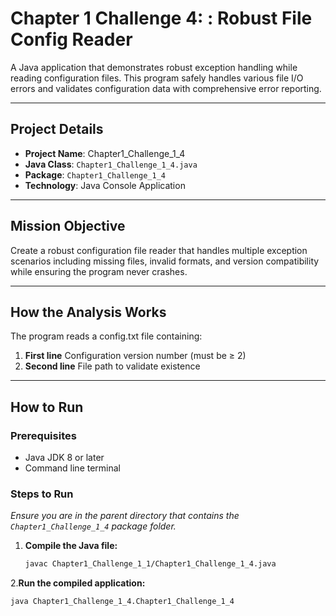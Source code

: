  # Chapter 1 Challenge 4: : Robust File Config Reader
   A Java application that demonstrates robust exception handling while reading configuration files. This program safely handles various file I/O errors and validates configuration data with comprehensive error reporting.
***

## Project Details
- **Project Name**: Chapter1_Challenge_1_4
- **Java Class**: `Chapter1_Challenge_1_4.java`
- **Package**: `Chapter1_Challenge_1_4`
- **Technology**: Java Console Application

***

##  Mission Objective
   Create a robust configuration file reader that handles multiple exception scenarios including missing files, invalid formats, and version compatibility while ensuring the program never crashes.

***

## How the Analysis Works
 The program reads a config.txt file containing:
1. **First line**    Configuration version number (must be ≥ 2)
2. **Second line**    File path to validate existence
 
***

##  How to Run

### Prerequisites
- Java JDK 8 or later
- Command line terminal

### Steps to Run
*Ensure you are in the parent directory that contains the `Chapter1_Challenge_1_4` package folder.*

1. **Compile the Java file:**
   ```bash
   javac Chapter1_Challenge_1_1/Chapter1_Challenge_1_4.java
2.**Run the compiled application:**

   ```Bash
java Chapter1_Challenge_1_4.Chapter1_Challenge_1_4
